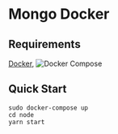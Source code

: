 # Mongo Docker

## Requirements

[Docker](https://www.docker.com/), ![Docker Compose](https://docs.docker.com/compose/)

## Quick Start

```
sudo docker-compose up
cd node
yarn start
```
